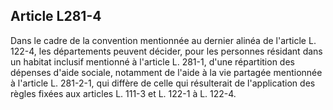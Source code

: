 ## Article L281-4


Dans le cadre de la convention mentionnée au dernier alinéa de l'article L. 122-4, les départements peuvent
décider, pour les personnes résidant dans un habitat inclusif mentionné à l'article L. 281-1, d'une répartition
des dépenses d'aide sociale, notamment de l'aide à la vie partagée mentionnée à l'article L. 281-2-1, qui
diffère de celle qui résulterait de l'application des règles fixées aux articles L. 111-3 et L. 122-1 à L. 122-4.

